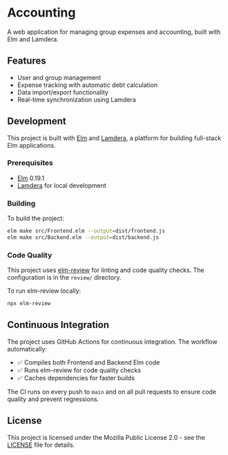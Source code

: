 # Accounting

A web application for managing group expenses and accounting, built with Elm and Lamdera.

## Features

- User and group management
- Expense tracking with automatic debt calculation
- Data import/export functionality
- Real-time synchronization using Lamdera

## Development

This project is built with [Elm](https://elm-lang.org/) and [Lamdera](https://lamdera.com/), a platform for building full-stack Elm applications.

### Prerequisites

- [Elm](https://guide.elm-lang.org/install/) 0.19.1
- [Lamdera](https://lamdera.com/) for local development

### Building

To build the project:

```bash
elm make src/Frontend.elm --output=dist/frontend.js
elm make src/Backend.elm --output=dist/backend.js
```

### Code Quality

This project uses [elm-review](https://package.elm-lang.org/packages/jfmengels/elm-review/latest/) for linting and code quality checks. The configuration is in the `review/` directory.

To run elm-review locally:

```bash
npx elm-review
```

## Continuous Integration

The project uses GitHub Actions for continuous integration. The workflow automatically:

- ✅ Compiles both Frontend and Backend Elm code
- ✅ Runs elm-review for code quality checks
- ✅ Caches dependencies for faster builds

The CI runs on every push to `main` and on all pull requests to ensure code quality and prevent regressions.

## License

This project is licensed under the Mozilla Public License 2.0 - see the [LICENSE](LICENSE) file for details.